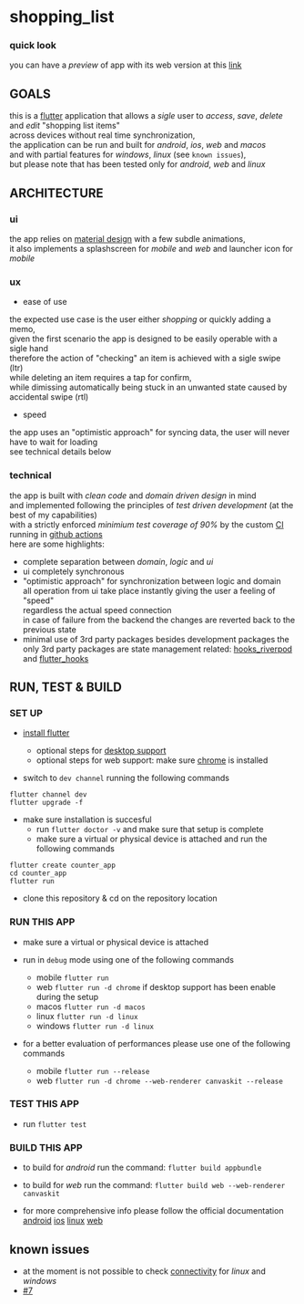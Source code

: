 # shopping_list

### quick look

you can have a *preview* of app with its web version at this [link](https://festive-northcutt-b54e97.netlify.app)

## GOALS

this is a [flutter](https://flutter.dev/) application that allows a *sigle* user to *access*, *save*, *delete* and *edit* "shopping list items"\
across devices without real time synchronization,\
the application can be run and built for *android*, *ios*, *web* and *macos* \
and with partial features for *windows*, *linux* (see `known issues`),\
but please note that has been tested only for *android*, *web* and *linux*

## ARCHITECTURE

### ui

the app relies on [material design](https://material.io/design) with a few subdle animations,\
it also implements a splashscreen for *mobile* and *web* and launcher icon for *mobile*

### ux

- ease of use

the expected use case is the user either *shopping* or quickly adding a memo,\
given the first scenario the app is designed to be easily operable with a sigle hand\
therefore the action of "checking" an item is achieved with a sigle swipe (ltr)\
while deleting an item requires a tap for confirm, \
while dimissing automatically being stuck in an unwanted state caused by accidental swipe (rtl)

- speed

the app uses an "optimistic approach" for syncing data, the user will never have to wait for loading\
see technical details below

### technical

the app is built with *clean code* and *domain driven design* in mind\
and implemented following the principles of *test driven development* (at the best of my capabilities)\
with a strictly enforced *minimium test coverage of 90%* by the custom [CI](https://github.com/iapicca/shopping_list/blob/master/.github/workflows/workflow.yml) running in [github actions](https://github.com/features/actions)\
here are some highlights:
- complete separation between *domain*, *logic* and *ui*
- ui completely synchronous
- "optimistic approach" for synchronization between logic and domain\
    all operation from ui take place instantly giving the user a feeling of "speed"\
    regardless the actual speed connection\
    in case of failure from the backend the changes are reverted back to the previous state
- minimal use of 3rd party packages
    besides development packages the only 3rd party packages are state management related: [hooks_riverpod](https://pub.dev/packages/hooks_riverpod) and [flutter_hooks](https://pub.dev/packages/flutter_hooks)

## RUN, TEST & BUILD

### SET UP

- [install flutter](https://flutter.dev/docs/get-started/install) 
    - optional steps for [desktop support](https://flutter.dev/desktop)
    - optional steps for web support: make sure [chrome](https://www.google.com/chrome) is installed 

- switch to `dev channel` running the following commands
```console
flutter channel dev
flutter upgrade -f
```

- make sure installation is succesful
    - run `flutter doctor -v` and make sure that setup is complete
    - make sure a virtual or physical device is attached and run the following commands
```console
flutter create counter_app
cd counter_app
flutter run
```

- clone this repository & cd on the repository location


### RUN THIS APP

- make sure a virtual or physical device is attached 

- run in `debug` mode using one of the following commands
    - mobile `flutter run` 
    - web `flutter run -d chrome`
    if desktop support has been enable during the setup
    - macos `flutter run -d macos`
    - linux `flutter run -d linux`
    - windows `flutter run -d linux`

- for a better evaluation of performances please use one of the following commands
    - mobile `flutter run --release` 
    - web `flutter run -d chrome --web-renderer canvaskit --release`

### TEST THIS APP

- run `flutter test`

### BUILD THIS APP

- to build for *android* run the command: `flutter build appbundle`
- to build for *web* run the command: `flutter build web --web-renderer canvaskit`

- for more comprehensive info please follow the official documentation
    [android](https://flutter.dev/docs/deployment/android)
    [ios](https://flutter.dev/docs/deployment/ios)
    [linux](https://flutter.dev/docs/deployment/linux)
    [web](https://flutter.dev/docs/deployment/web)

## known issues
- at the moment is not possible to check [connectivity](https://pub.dev/packages/connectivity) for *linux* and *windows* 
- [#7](https://github.com/iapicca/shopping_list/issues/7)





